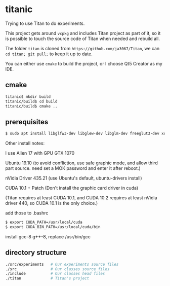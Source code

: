 # titanic

Trying to use Titan to do experiments.

This project gets around `vcpkg` and includes Titan project as part of it, so it is possible to touch the source code of Titan when needed and rebuild all.

The folder `titan` is cloned from `https://github.com/ja3067/Titan`, we can `cd titan; git pull;` to keep it up to date.

You can either use `cmake` to build the project, or I choose Qt5 Creator as my IDE.

## cmake

```bash
titanic$ mkdir build
titanic/build$ cd build
titanic/build$ cmake ..
```

## prerequisites

```bash
$ sudo apt install libglfw3-dev libglew-dev libglm-dev freeglut3-dev xorg-dev libglu1-mesa-dev
```

Other install notes:

I use Alien 17 with GPU GTX 1070

Ubuntu 19.10 (to avoid confliction, use safe graphic mode, and allow third part source. need set a MOK password and enter it after reboot.)

nVidia Driver 435.21 (use Ubuntu's default, ubuntu-drivers install)

CUDA 10.1 + Patch (Don't install the graphic card driver in cuda)

(Titan requires at least CUDA 10.1, and CUDA 10.2 requires at least nVidia driver 440, so CUDA 10.1 is the only choice.)

add those to .bashrc

```bash
$ export CUDA_PATH=/usr/local/cuda
$ export CUDA_BIN_PATH=/usr/local/cuda/bin
```

install gcc-8 g++-8, replace /usr/bin/gcc


## directory structure

```bash
./src/experiments   # Our experiments source files
./src               # Our classes source files
./include           # Our classes head files
./titan             # Titan's project
```